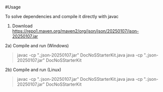 #Usage

To solve dependencies and compile it directly with javac

1) Download https://repo1.maven.org/maven2/org/json/json/20250107/json-20250107.jar

2a) Compile and run (Windows)
>javac -cp ".;json-20250107.jar" DocNoSStarterKit.java
>java -cp ".;json-20250107.jar" DocNoSStarterKit

2b) Compile and run (Linux)
>javac -cp ".:json-20250107.jar" DocNoSStarterKit.java
>java -cp ".:json-20250107.jar" DocNoSStarterKit

